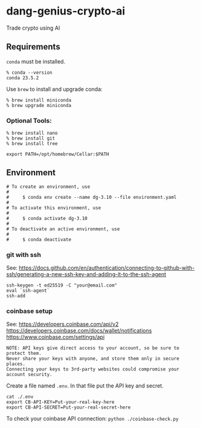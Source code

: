 # dang-genius-crypto-ai
Trade crypto using AI



## Requirements

`conda` must be installed.

```
% conda --version
conda 23.5.2
```

Use `brew` to install and upgrade conda:

```
% brew install miniconda
% brew upgrade miniconda
```

### Optional Tools:

```
% brew install nano
% brew install git
% brew install tree
```

`export PATH=/opt/homebrew/Cellar:$PATH`

## Environment

```
# To create an environment, use
#
#     $ conda env create --name dg-3.10 --file environment.yaml 
#
# To activate this environment, use
#
#     $ conda activate dg-3.10
#
# To deactivate an active environment, use
#
#     $ conda deactivate
```

### git with ssh
See: https://docs.github.com/en/authentication/connecting-to-github-with-ssh/generating-a-new-ssh-key-and-adding-it-to-the-ssh-agent
```
ssh-keygen -t ed25519 -C "your@email.com"
eval `ssh-agent`
ssh-add
```

### coinbase setup
See: 
https://developers.coinbase.com/api/v2
https://developers.coinbase.com/docs/wallet/notifications
https://www.coinbase.com/settings/api

```
NOTE: API keys give direct access to your account, so be sure to protect them.
Never share your keys with anyone, and store them only in secure places.
Connecting your keys to 3rd-party websites could compromise your account security.
```

Create a file named `.env`.  In that file put the API key and secret.
```
cat ./.env
export CB-API-KEY=Put-your-real-key-here
export CB-API-SECRET=Put-your-real-secret-here
```

To check your coinbase API connection:
`python ./coinbase-check.py`



